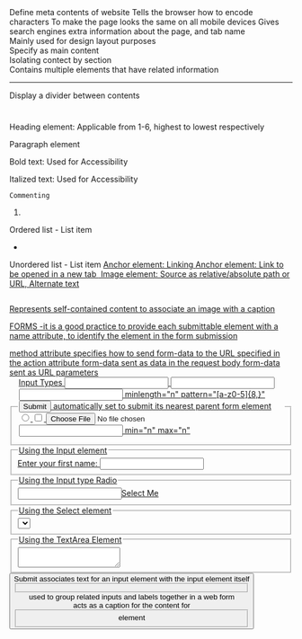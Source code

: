 <head></head>
    Define meta contents of website

<meta charset="UTF-8" />
    Tells the browser how to encode characters

<meta name="viewport" content="width=device-width, initial-scale=1.0" />
    To make the page looks the same on all mobile devices

<title></title>
    Gives search engines extra information about the page, and tab name

<div></div>
    Mainly used for design layout purposes

<main></main>
    Specify as main content
<section></section>
    Isolating contect by section
<article></article>
    Contains multiple elements that have related information
<footer></footer>

<hr>
    Display a divider between contents

<h1></h1>
    Heading element: Applicable from 1-6, highest to lowest respectively

<p></p>
    Paragraph element

<strong></strong>
    Bold text: Used for Accessibility

<em></em>
    Italized text: Used for Accessibility

<!-- -->
    Commenting

<ol>
    <li></li>
</ol>
    Ordered list - List item

<ul>
    <li></li>
</ul>
    Unordered list - List item

<a href="">
    Anchor element: Linking
<a href="" target="_blank">
    Anchor element: Link to be opened in a new tab

<img src="" alt="">
    Image element: Source as relative/absolute path or URL, Alternate text

<figure>
    <img src="" alt="">
    <figcaption></figcaption>
</figure>
    Represents self-contained content to associate an image with a caption

FORMS
-it is a good practice to provide each submittable element with a name attribute, to identify the element in the form submission
<form action="https://domainname.domain">
method attribute specifies how to send form-data to the URL specified in the action attribute
<form method="post" action="https://register-demo.freecodecamp.org">        form-data sent as data in the request body
<form method="get" action="https://register-demo.freecodecamp.org">         form-data sent as URL parameters
    <fieldset>
        <legend>Input Types</legends>
        <input type="text">
        <input type="email">
        <input type="password">
            minlength="n"
            pattern="[a-z0-5]{8,}"
        <input type="submit" value="Submit">        automatically set to submit its nearest parent form element
        <input type="radio">
        <input type="checkbox">
        <input type="file">
        <input type="number">
            min="n"
            max="n"
    </fieldset>
    <fieldset>
        <legend>Using the Input element</legend>
            <label for="first-name">Enter your first name: <input id="first-name" type="text" name="first-name" placeholder="" required></label>
    </fieldset>
    <fieldset>
        <legend>Using the Input type Radio</legend>
            <label for=""><input id="" type="" name="" value="" required checked>Select Me</label>
    </fieldset>
    <fieldset>
        <legend>Using the Select element</legend>
        <label for="">
            <select id="" name="">
                <option value=""></option>
            </select>
        </label>
    </fieldset>
    <fieldset>
        <legend>Using the TextArea Element</legend>
        <textarea id="" rows="n" cols="n"></textarea>
    </fieldset>
    <button type="submit">Submit</submit>
</form>
<label></label>         associates text for an input element with the input element itself
<fieldset></fieldset>   used to group related inputs and labels together in a web form
<legend></legend>       acts as a caption for the content for <fieldset> element